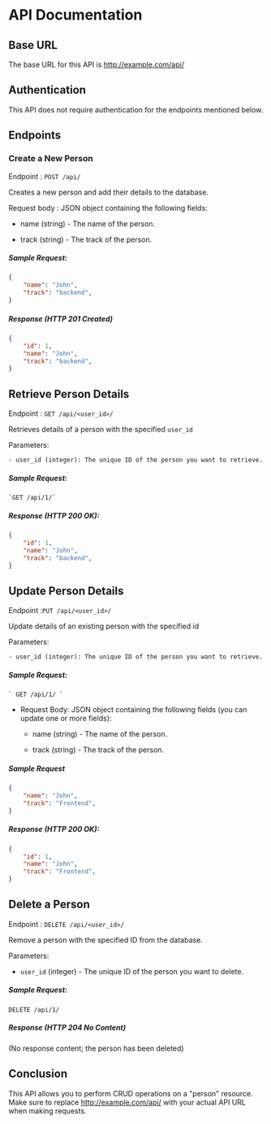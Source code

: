 # API Documentation 


## Base URL
The base URL for this API is http://example.com/api/


## Authentication
This API does not require authentication for the endpoints mentioned below.

## Endpoints

### Create a New Person
Endpoint : `POST /api/`

Creates a new person and add their details to the database.

Request body : JSON object containing the following fields:

- name (string) - The name of the person.

- track (string) - The track of the person.

##### Sample Request:

```json
{
    "name": "John",
    "track": "backend",
}
```
##### Response (HTTP 201 Created)
```json
{   
    "id": 1,
    "name": "John",
    "track": "backend",
}
```

## Retrieve Person Details

Endpoint : `GET /api/<user_id>/`

Retrieves details of a person with the specified `user_id`

Parameters:

    - user_id (integer): The unique ID of the person you want to retrieve.

##### Sample Request:

    `GET /api/1/`

##### Response (HTTP 200 OK):
```json
{   
    "id": 1,
    "name": "John",
    "track": "backend",
}
```

## Update Person Details

Endpoint :`PUT /api/<user_id>/`

Update details of an existing person with the specified id

Parameters:

    - user_id (integer): The unique ID of the person you want to retrieve.

##### Sample Request: 

    ` GET /api/1/ `

- Request Body:
    JSON object containing the following fields (you can update one or more fields):

    - name (string) - The name of the person.

    - track (string) - The track of the person.

##### Sample Request

```json
{
    "name": "John",
    "track": "Frontend",
}
```

##### Response (HTTP 200 OK):
```json
{   
    "id": 1,
    "name": "John",
    "track": "Frontend",
}
```

## Delete a Person

Endpoint : `DELETE /api/<user_id>/`

Remove a person with the specified ID from the database.

Parameters:

- `user_id` (integer) - The unique ID of the person you want to delete.

##### Sample Request:

`DELETE /api/1/`

##### Response (HTTP 204 No Content)

(No response content; the person has been deleted)


## Conclusion
This API allows you to perform CRUD operations on a "person" resource. Make sure to replace http://example.com/api/ with your actual API URL when making requests.
